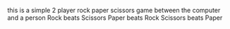 this is a simple 2 player rock paper scissors game
between the computer and a person
Rock beats Scissors
Paper beats Rock
Scissors beats Paper
